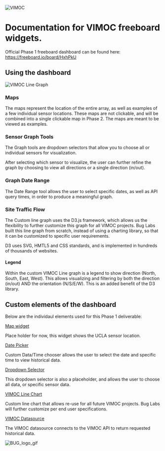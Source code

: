 ![VIMOC](https://github.com/buglabs/VIMOC/raw/master/files/pictures/VIMOC.PNG)

# Documentation for VIMOC freeboard widgets. 

Official Phase 1 freeboard dashboard can be found here:
https://freeboard.io/board/HxhPkU

## Using the dashboard

![VIMOC Line Graph](https://github.com/buglabs/VIMOC/raw/master/files/pictures/VIMOClinegraph2.PNG)

### Maps

The maps represent the location of the entire array, as well as examples of a few individual sensor locations. These maps are not clickable, and will be combined into a single clickable map in Phase 2.  The maps are meant to be viewed as examples.

### Sensor Graph Tools

The Graph tools are dropdown selectors that allow you to choose all or individual sensors for visualization.

After selecting which sensor to visualize, the user can further refine the graph by choosing to view all directions or a single direction (in/out).

### Graph Date Range

The Date Range tool allows the user to select specific dates, as well as API query times, in order to produce a meaningful graph.

### Site Traffic Flow

The Custom line graph uses the D3.js framework, which allows us the flexibility to further customize this graph for all VIMOC projects.  Bug Labs built this line graph from scratch, instead of using a charting library, so that it can be customized to specific user requirements.

D3 uses SVG, HMTL5 and CSS standards, and is implemented in hundreds of thousands of websites.

#### Legend

Within the custom VIMOC Line graph is a legend to show direction (North, South, East, West).  This allows visualizing and filtering by both the direction (in/out) AND the orientation (N/S/E/W).  This is an added benefit of the D3 library.

## Custom elements of the dashboard

Below are the individaul elements used for this Phase 1 deliverable:

[Map widget](https://www.dropbox.com/s/ttnektk5v7ddpax/vimocMap.js?dl=1)

Place holder for now, this widget shows the UCLA sensor location.

[Date Picker](https://www.dropbox.com/s/jiiik5ypdeqobgc/datetimepicker_widget.js?dl=1)

Custom Data/Time chooser allows the user to select the date and specific time to view historical data.

[Dropdown Selector](https://www.dropbox.com/s/q6eqjn4t645tehg/dropdown_command_small.js?dl=1)

This dropdown selector is also a placeholder, and allows the user to choose all data, or specific sensor data.

[VIMOC Line Chart](https://www.dropbox.com/s/uf704syow20tvm5/vimocChartDer.js?dl=1)

Custom line chart that allows re-use for all future VIMOC projects.  Bug Labs will further customize per end user specifications.

[VIMOC Datasource](https://www.dropbox.com/s/3xh7geybvvsb1a3/vimocDatasource.js?dl=1)

The VIMOC datasource connects to the VIMOC API to return requested historical data.



![BUG_logo_gif](https://github.com/buglabs/VIMOC/blob/master/files/pictures/BUG_logo_gif.gif)
